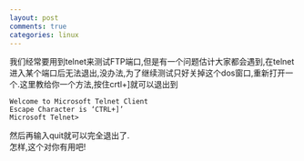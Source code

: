 ```yaml
---
layout: post
comments: true
categories: linux
---
```


我们经常要用到telnet来测试FTP端口,但是有一个问题估计大家都会遇到,在telnet进入某个端口后无法退出,没办法,为了继续测试只好关掉这个dos窗口,重新打开一个.这里教给你一个方法,按住crtl+]就可以退出到  

    Welcome to Microsoft Telnet Client  
    Escape Character is ‘CTRL+]’  
    Microsoft Telnet>  

然后再输入quit就可以完全退出了.  
怎样,这个对你有用吧!
